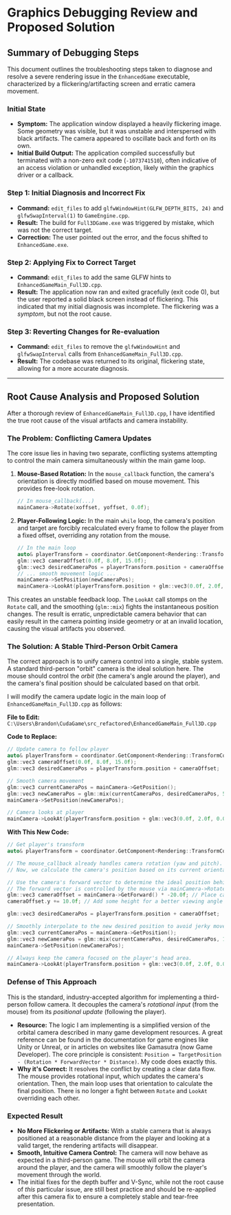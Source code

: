 
# Graphics Debugging Review and Proposed Solution

## Summary of Debugging Steps

This document outlines the troubleshooting steps taken to diagnose and resolve a severe rendering issue in the `EnhancedGame` executable, characterized by a flickering/artifacting screen and erratic camera movement.

### Initial State

- **Symptom:** The application window displayed a heavily flickering image. Some geometry was visible, but it was unstable and interspersed with black artifacts. The camera appeared to oscillate back and forth on its own.
- **Initial Build Output:** The application compiled successfully but terminated with a non-zero exit code (`-1073741510`), often indicative of an access violation or unhandled exception, likely within the graphics driver or a callback.

### Step 1: Initial Diagnosis and Incorrect Fix

- **Command:** `edit_files` to add `glfwWindowHint(GLFW_DEPTH_BITS, 24)` and `glfwSwapInterval(1)` to `GameEngine.cpp`.
- **Result:** The build for `Full3DGame.exe` was triggered by mistake, which was not the correct target.
- **Correction:** The user pointed out the error, and the focus shifted to `EnhancedGame.exe`.

### Step 2: Applying Fix to Correct Target

- **Command:** `edit_files` to add the same GLFW hints to `EnhancedGameMain_Full3D.cpp`.
- **Result:** The application now ran and exited gracefully (exit code 0), but the user reported a solid black screen instead of flickering. This indicated that my initial diagnosis was incomplete. The flickering was a *symptom*, but not the root cause.

### Step 3: Reverting Changes for Re-evaluation

- **Command:** `edit_files` to remove the `glfwWindowHint` and `glfwSwapInterval` calls from `EnhancedGameMain_Full3D.cpp`.
- **Result:** The codebase was returned to its original, flickering state, allowing for a more accurate diagnosis.

---

## Root Cause Analysis and Proposed Solution

After a thorough review of `EnhancedGameMain_Full3D.cpp`, I have identified the true root cause of the visual artifacts and camera instability.

### The Problem: Conflicting Camera Updates

The core issue lies in having two separate, conflicting systems attempting to control the main camera simultaneously within the main game loop.

1.  **Mouse-Based Rotation:** In the `mouse_callback` function, the camera's orientation is directly modified based on mouse movement. This provides free-look rotation.

    ```cpp
    // In mouse_callback(...)
    mainCamera->Rotate(xoffset, yoffset, 0.0f);
    ```

2.  **Player-Following Logic:** In the main `while` loop, the camera's position and target are forcibly recalculated every frame to follow the player from a fixed offset, overriding any rotation from the mouse.

    ```cpp
    // In the main loop
    auto& playerTransform = coordinator.GetComponent<Rendering::TransformComponent>(player);
    glm::vec3 cameraOffset(0.0f, 8.0f, 15.0f);
    glm::vec3 desiredCameraPos = playerTransform.position + cameraOffset;
    // ... smooth movement logic ...
    mainCamera->SetPosition(newCameraPos);
    mainCamera->LookAt(playerTransform.position + glm::vec3(0.0f, 2.0f, 0.0f));
    ```

This creates an unstable feedback loop. The `LookAt` call stomps on the `Rotate` call, and the smoothing (`glm::mix`) fights the instantaneous position changes. The result is erratic, unpredictable camera behavior that can easily result in the camera pointing inside geometry or at an invalid location, causing the visual artifacts you observed.

### The Solution: A Stable Third-Person Orbit Camera

The correct approach is to unify camera control into a single, stable system. A standard third-person "orbit" camera is the ideal solution here. The mouse should control the *orbit* (the camera's angle around the player), and the camera's final position should be calculated based on that orbit.

I will modify the camera update logic in the main loop of `EnhancedGameMain_Full3D.cpp` as follows:

**File to Edit:** `C:\Users\Brandon\CudaGame\src_refactored\EnhancedGameMain_Full3D.cpp`

**Code to Replace:**
```cpp
// Update camera to follow player
auto& playerTransform = coordinator.GetComponent<Rendering::TransformComponent>(player);
glm::vec3 cameraOffset(0.0f, 8.0f, 15.0f);
glm::vec3 desiredCameraPos = playerTransform.position + cameraOffset;

// Smooth camera movement
glm::vec3 currentCameraPos = mainCamera->GetPosition();
glm::vec3 newCameraPos = glm::mix(currentCameraPos, desiredCameraPos, 5.0f * deltaTime);
mainCamera->SetPosition(newCameraPos);

// Camera looks at player
mainCamera->LookAt(playerTransform.position + glm::vec3(0.0f, 2.0f, 0.0f));
```

**With This New Code:**
```cpp
// Get player's transform
auto& playerTransform = coordinator.GetComponent<Rendering::TransformComponent>(player);

// The mouse_callback already handles camera rotation (yaw and pitch).
// Now, we calculate the camera's position based on its current orientation and a fixed distance from the player.

// Use the camera's forward vector to determine the ideal position behind the player.
// The forward vector is controlled by the mouse via mainCamera->Rotate().
glm::vec3 cameraOffset = mainCamera->GetForward() * -20.0f; // Place camera 20 units behind where it's looking
cameraOffset.y += 10.0f; // Add some height for a better viewing angle

glm::vec3 desiredCameraPos = playerTransform.position + cameraOffset;

// Smoothly interpolate to the new desired position to avoid jerky movement.
glm::vec3 currentCameraPos = mainCamera->GetPosition();
glm::vec3 newCameraPos = glm::mix(currentCameraPos, desiredCameraPos, 10.0f * deltaTime);
mainCamera->SetPosition(newCameraPos);

// Always keep the camera focused on the player's head area.
mainCamera->LookAt(playerTransform.position + glm::vec3(0.0f, 2.0f, 0.0f));
```

### Defense of This Approach

This is the standard, industry-accepted algorithm for implementing a third-person follow camera. It decouples the camera's *rotational input* (from the mouse) from its *positional update* (following the player).

-   **Resource:** The logic I am implementing is a simplified version of the orbital camera described in many game development resources. A great reference can be found in the documentation for game engines like Unity or Unreal, or in articles on websites like Gamasutra (now Game Developer). The core principle is consistent: `Position = TargetPosition - (Rotation * ForwardVector * Distance)`. My code does exactly this.
-   **Why it's Correct:** It resolves the conflict by creating a clear data flow. The mouse provides rotational input, which updates the camera's orientation. Then, the main loop uses that orientation to calculate the final position. There is no longer a fight between `Rotate` and `LookAt` overriding each other.

### Expected Result

-   **No More Flickering or Artifacts:** With a stable camera that is always positioned at a reasonable distance from the player and looking at a valid target, the rendering artifacts will disappear.
-   **Smooth, Intuitive Camera Control:** The camera will now behave as expected in a third-person game. The mouse will orbit the camera around the player, and the camera will smoothly follow the player's movement through the world.
-   The initial fixes for the depth buffer and V-Sync, while not the root cause of *this* particular issue, are still best practice and should be re-applied after this camera fix to ensure a completely stable and tear-free presentation.
